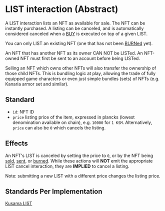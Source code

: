 # LIST interaction (Abstract)

A LIST interaction lists an NFT as available for sale. The NFT can be instantly purchased. A listing
can be canceled, and is automatically considered canceled when a [BUY](./buy.md) is executed on top
of a given LIST.

You can only LIST an existing NFT (one that has not been [BURNed](burn.md) yet).

An NFT that has another NFT as its owner CAN NOT be LISTed. An NFT-owned NFT must first be sent to
an account before being LISTed.

Selling an NFT which owns other NFTs will also transfer the ownership of those child NFTs. This is
bundling logic at play, allowing the trade of fully equipped game characters or even just simple
bundles (sets) of NFTs (e.g. Kanaria armor set and similar).

## Standard
- `id`: NFT ID
- `price` listing price of the item, expressed in plancks (lowest denomination available on
  chain), e.g. `10000` for `1 KSM`. Alternatively, `price` can also be `0` which cancels the
  listing.

## Effects

An NFT's LIST is canceled by setting the price to `0`, or by the NFT being [sold](buy.md),
[sent](send.md), or [burned](burn.md). While these actions will **NOT** emit the appropriate LIST
cancel interaction, they are **IMPLIED** to cancel a listing.

Note: submitting a new LIST with a different price changes the listing price.

## Standards Per Implementation

[Kusama LIST](../../kusama/interactions/list.md)
